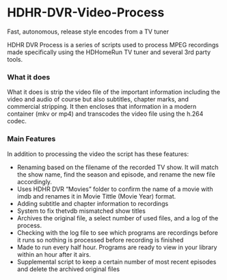 # HDHR-DVR-Video-Process
Fast, autonomous, release style encodes from a TV tuner

HDHR DVR Process is a series of scripts used to process MPEG recordings made specifically using the HDHomeRun TV tuner and several 3rd party tools.

### What it does

What it does is strip the video file of the important information including the video and audio of course but also subtitles, chapter marks, and commercial stripping. It then encloses that information in a modern container (mkv or mp4) and transcodes the video file using the h.264 codec.

### Main Features

In addition to processing the video the script has these features:

- Renaming based on the filename of the recorded TV show. It will match the show name, find the season and episode, and rename the new file accordingly. 
- Uses HDHR DVR “Movies” folder to confirm the name of a movie with imdb and renames it in Movie Tittle (Movie Year) format.
- Adding subtitle and chapter information to recordings
- System to fix thetvdb mismatched show titles
- Archives the original file, a select number of used files, and a log of the process.
- Checking with the log file to see which programs are recordings before it runs so nothing is processed before recording is finished
- Made to run every half hour. Programs are ready to view in your library within an hour after it airs.
- Supplemental script to keep a certain number of most recent episodes and delete the archived original files
